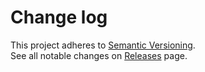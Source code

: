 # Change log

This project adheres to [Semantic Versioning](http://semver.org/).  
See all notable changes on [Releases](https://github.com/gaearon/redux-devtools/releases) page.
